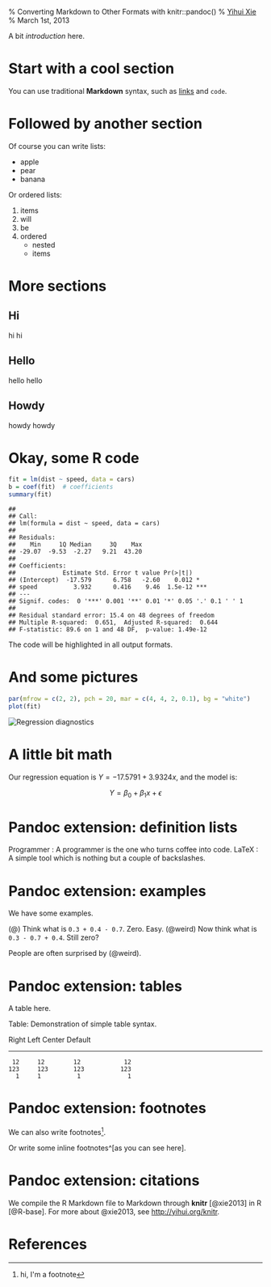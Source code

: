 % Converting Markdown to Other Formats with knitr::pandoc()
% [Yihui Xie](http://yihui.org)
% March 1st, 2013

A bit _introduction_ here.

# Start with a cool section

You can use traditional **Markdown** syntax, such as [links](http://yihui.org/knitr) and `code`.

# Followed by another section

Of course you can write lists:

- apple
- pear
- banana

Or ordered lists:

1. items
1. will
1. be
1. ordered
    - nested
    - items

# More sections

## Hi

hi hi

## Hello

hello hello

## Howdy

howdy howdy

# Okay, some R code


```r
fit = lm(dist ~ speed, data = cars)
b = coef(fit)  # coefficients
summary(fit)
```

```
## 
## Call:
## lm(formula = dist ~ speed, data = cars)
## 
## Residuals:
##    Min     1Q Median     3Q    Max 
## -29.07  -9.53  -2.27   9.21  43.20 
## 
## Coefficients:
##             Estimate Std. Error t value Pr(>|t|)    
## (Intercept)  -17.579      6.758   -2.60    0.012 *  
## speed          3.932      0.416    9.46  1.5e-12 ***
## ---
## Signif. codes:  0 '***' 0.001 '**' 0.01 '*' 0.05 '.' 0.1 ' ' 1
## 
## Residual standard error: 15.4 on 48 degrees of freedom
## Multiple R-squared:  0.651,	Adjusted R-squared:  0.644 
## F-statistic: 89.6 on 1 and 48 DF,  p-value: 1.49e-12
```

The code will be highlighted in all output formats.

# And some pictures


```r
par(mfrow = c(2, 2), pch = 20, mar = c(4, 4, 2, 0.1), bg = "white")
plot(fit)
```

![Regression diagnostics](https://db.yihui.org/knitr-examples/figure/084-pandoc-lm-vis-1.png)

# A little bit math

Our regression equation is $Y=-17.5791+3.9324x$, and the model is:

$$ Y = \beta_0 + \beta_1 x + \epsilon$$

# Pandoc extension: definition lists

Programmer
:   A programmer is the one who turns coffee into code.
LaTeX
:   A simple tool which is nothing but a couple of backslashes.

# Pandoc extension: examples

We have some examples.

(@) Think what is `0.3 + 0.4 - 0.7`. Zero. Easy.
(@weird) Now think what is `0.3 - 0.7 + 0.4`. Still zero?

People are often surprised by (@weird).

# Pandoc extension: tables

A table here.

Table:  Demonstration of simple table syntax.

  Right     Left     Center     Default
-------     ------ ----------   -------
     12     12        12            12
    123     123       123          123
      1     1          1             1

# Pandoc extension: footnotes

We can also write footnotes[^1].

[^1]: hi, I'm a footnote

Or write some inline footnotes^[as you can see here].

# Pandoc extension: citations

We compile the R Markdown file to Markdown through **knitr** [@xie2013] in R [@R-base]. For more about @xie2013, see <http://yihui.org/knitr>.

# References
